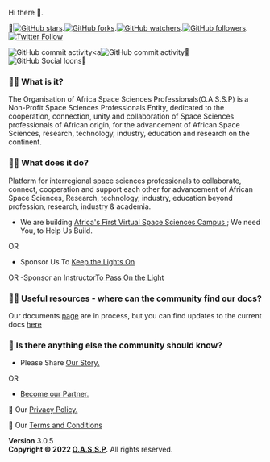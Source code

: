  Hi there 👋.
 
 🌱<a href="https://github.com/OASSP/readme.md"><img src="https://img.shields.io/github/stars/OASSP/.github/app-privacy-policy-generator.svg?style=social&amp;label=Star" alt="GitHub stars"></a>.<a href="https://github.com/OASSP/OASSP.github.io/fork"><img src="https://img.shields.io/github/forks/josephkb87/josephkb87.svg?style=social&amp;label=Fork" alt="GitHub forks"></a>.<a href="https://github.com/josephkb87/josephkb87"><img src="https://img.shields.io/github/watchers/josephkb87/josephkb87.svg?style=social&amp;label=Watch" alt="GitHub watchers"></a>.<a href="https://github.com/josephkb87/josephkb87"><img src="https://img.shields.io/github/followers/josephkb87.svg?style=social&amp;label=Follow" alt="GitHub followers"></a>.<a href="https://twitter.com/josephkb87"><img src="https://img.shields.io/twitter/follow/clydekingkid.svg?style=social" alt="Twitter Follow"></a>

 ![GitHub commit activity](https://img.shields.io/github/commit-activity/w/josephkb87/oassp)</a><a![GitHub commit activity](https://img.shields.io/github/commit-activity/w/josephkb87/oassp)</a>🌱![GitHub Social Icons](https://img.shields.io/github/stars/oassp?style=social)🌱

###  🙋‍♀️ **What is it**?
The Organisation of Africa Space Sciences Professionals(O.A.S.S.P) is a Non-Profit Space Sciences Professionals Entity, dedicated to the cooperation, connection, unity and collaboration of Space Sciences professionals of African origin, for the advancement of African Space Sciences, research, technology, industry, education and research on the continent. 

### 🙋‍♀️ **What does it do?**
Platform for interregional space sciences professionals  to collaborate, connect, cooperation and support each other for advancement of African Space Sciences, Research, technology, industry, education beyond profession, research, industry & academia.

- We are building <a href="https://www.campus.oassp.org/index.html">Africa's First Virtual Space Sciences Campus </a>; We need You, to Help Us Build.

OR 
- Sponsor Us To <a href="https://www.campus.oassp.org/sponsor.html"> Keep  the Lights On</a>

OR 
-Sponsor  an Instructor<a href="https://www.campus.oassp.org/sponsor.html">To Pass On the Light </a>

### 👩‍💻 **Useful resources - where can the community find our docs?** 

Our documents [page](docs.oassp.org) are in process, but you can find updates to the current docs [here](https://github.com/OASSP/docs)

### 🙋‍ **Is there anything else the community should know?**

- Please Share <a href="https://www.campus.oassp.org/socials.html">Our Story.</a>

OR 

- <a href="https://www.campus.oassp.org/partners.html">Become our Partner.</a>


🧙 Our <a href="https://www.oassp.org/privacy">Privacy Policy.</a>

🧙 Our <a href="https://www.oassp.org/termsandconditions">Terms and Conditions</a>

<footer class="main-footer">
    <div class="float-right d-none d-sm-block">
      <b>Version</b> 3.0.5
    </div>
    <strong>Copyright &copy; 2022 <a href="https://www.oassp.org">O.A.S.S.P</a>.</strong> All rights
    reserved.
 
  </footer>
<!--

-->
